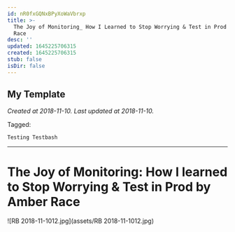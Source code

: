 ```yaml
---
id: nR0fxGQNxBPyXoWaVbrxp
title: >-
  The Joy of Monitoring_ How I Learned to Stop Worrying & Test in Prod by Amber
  Race
desc: ''
updated: 1645225706315
created: 1645225706315
stub: false
isDir: false
---
```

My Template
---

_Created at 2018-11-10._
_Last updated at 2018-11-10._



Tagged: 
```
Testing Testbash
```


---

# The Joy of Monitoring: How I learned to Stop Worrying & Test in Prod by Amber Race


![RB 2018-11-1012.jpg](assets/RB 2018-11-1012.jpg)

